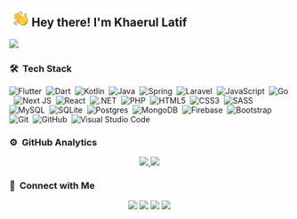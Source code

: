 <img alt="Night Coding" src="Hand%20Wave.gif" width='40' align="left"/><h2>Hey there! I'm Khaerul Latif</h2>

![](https://readme-typing-svg.herokuapp.com?lines=Software+Developer;Mobile+Developer;Flutter+Developer;IT+Developer;Application+Developer;Web+Developer;FullStack+Developer;FrontEnd+Developer;BackEnd+Developer;)

<!-- ## 👋 &nbsp;Hey there! I'm Khaerul Latif -->

### 🛠 &nbsp;Tech Stack

![Flutter](https://img.shields.io/badge/Flutter-%2302569B.svg?style=for-the-badge&logo=Flutter&logoColor=white)&nbsp;
![Dart](https://img.shields.io/badge/dart-%230175C2.svg?style=for-the-badge&logo=dart&logoColor=white)&nbsp;
![Kotlin](https://img.shields.io/badge/kotlin-%237F52FF.svg?style=for-the-badge&logo=kotlin&logoColor=white)&nbsp;
![Java](https://img.shields.io/badge/java-%23ED8B00.svg?style=for-the-badge&logo=Java&logoColor=white)&nbsp;
![Spring](https://img.shields.io/badge/spring-%236DB33F.svg?style=for-the-badge&logo=spring&logoColor=white)&nbsp;
![Laravel](https://img.shields.io/badge/laravel-%23FF2D20.svg?style=for-the-badge&logo=laravel&logoColor=white)&nbsp;
![JavaScript](https://img.shields.io/badge/javascript-%23323330.svg?style=for-the-badge&logo=javascript&logoColor=%23F7DF1E)&nbsp;
![Go](https://img.shields.io/badge/go-%2300ADD8.svg?style=for-the-badge&logo=go&logoColor=white)&nbsp;
![Next JS](https://img.shields.io/badge/Next-black?style=for-the-badge&logo=next.js&logoColor=white)&nbsp;
![React](https://img.shields.io/badge/react-%2320232a.svg?style=for-the-badge&logo=react&logoColor=%2361DAFB)&nbsp;
![.NET](https://img.shields.io/badge/.NET-5C2D91?style=for-the-badge&logo=dotnet&logoColor=white)&nbsp;
![PHP](https://img.shields.io/badge/php-%23777BB4.svg?style=for-the-badge&logo=php&logoColor=white)&nbsp;
![HTML5](https://img.shields.io/badge/html5-%23E34F26.svg?style=for-the-badge&logo=html5&logoColor=white)&nbsp;
![CSS3](https://img.shields.io/badge/css3-%231572B6.svg?style=for-the-badge&logo=css3&logoColor=white)&nbsp;
![SASS](https://img.shields.io/badge/SASS-hotpink.svg?style=for-the-badge&logo=SASS&logoColor=white)&nbsp;
![MySQL](https://img.shields.io/badge/mysql-%2300f.svg?style=for-the-badge&logo=mysql&logoColor=white)&nbsp;
![SQLite](https://img.shields.io/badge/sqlite-%2307405e.svg?style=for-the-badge&logo=sqlite&logoColor=white)&nbsp;
![Postgres](https://img.shields.io/badge/postgres-%23316192.svg?style=for-the-badge&logo=postgresql&logoColor=white)&nbsp;
![MongoDB](https://img.shields.io/badge/MongoDB-%234ea94b.svg?style=for-the-badge&logo=mongodb&logoColor=white)&nbsp;
![Firebase](https://img.shields.io/badge/Firebase-039BE5?style=for-the-badge&logo=Firebase&logoColor=white)&nbsp;
![Bootstrap](https://img.shields.io/badge/bootstrap-%23563D7C.svg?style=for-the-badge&logo=bootstrap&logoColor=white)&nbsp;
![Git](https://img.shields.io/badge/git-%23F05033.svg?style=for-the-badge&logo=git&logoColor=white)&nbsp;
![GitHub](https://img.shields.io/badge/github-%23121011.svg?style=for-the-badge&logo=github&logoColor=white)&nbsp;
![Visual Studio Code](https://img.shields.io/badge/Visual%20Studio%20Code-0078d7.svg?style=for-the-badge&logo=visual-studio-code&logoColor=white)&nbsp;

### ⚙️ &nbsp;GitHub Analytics

<p align="center">
<a href="https://github.com/Khaerul_Latif">
  <img height="150em" src="https://github-readme-stats-eight-theta.vercel.app/api?username=Khaerul-Latif&show_icons=true&theme=algolia&include_all_commits=true&count_private=true"/>
  <img height="150em" src="https://github-readme-stats-eight-theta.vercel.app/api/top-langs/?username=Khaerul-Latif&layout=compact&langs_count=8&theme=algolia"/>
</a>
</p>

### 🤝 &nbsp;Connect with Me

<p align="center">
<a href="https://linktr.ee/storetif"><img src="https://img.shields.io/badge/-store__tif-3423A6?style=flat&logo=Google-Chrome&logoColor=white"/></a>
<a href="https://www.linkedin.com/in/khaerul-latif/"><img src="https://img.shields.io/badge/-Khaerul%20Latif-0077B5?style=flat&logo=Linkedin&logoColor=white"/></a>
<a href="mailto:khaerullatif21@gmail.com"><img src="https://img.shields.io/badge/-khaerullatif21@gmail.com-D14836?style=flat&logo=Gmail&logoColor=white"/></a>
<a href="https://www.instagram.com/khaerul_latif/"><img src="https://img.shields.io/badge/-khaerul__latif-E4405F?style=flat&logo=Instagram&logoColor=white"/></a>
</p>
